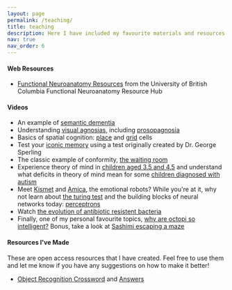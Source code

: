 ```yaml
---
layout: page
permalink: /teaching/
title: teaching
description: Here I have included my favourite materials and resources from teaching Neuropsychology and Cognitive Neuroscience and Cognitive Science at Western University. I recommend using these resources for your own teaching and/or learning!
nav: true
nav_order: 6
---
```


#### Web Resources
- [Functional Neuroanatomy Resources](https://neuroanatomy.ca/) from the University of British Columbia Functional Neuroanatomy Resource Hub

#### Videos
- An example of [semantic dementia](https://youtu.be/fkKrsbwQvrE?si=QGRdG5uGkEjs6RmW)
- Understanding [visual agnosias](https://youtu.be/ze8VVtBgK7A?si=Ebf2QfeFwv9oCZQl), including [prosopagnosia](https://youtu.be/vwCrxomPbtY?si=upyTK14iDxSWe9m5)
- Basics of spatial cognition: [place](https://youtu.be/puCV1grkdJA?si=pv_3rcn82H2XNx-m) and [grid](https://youtu.be/dPrlHQM9Myk?si=EZ5x6X9386qHKXuj) cells
- Test your [iconic memory](https://youtu.be/GkZNHe49GcA?si=0i_L-1h22liJrwPk) using a test originally created by Dr. George Sperling
- The classic example of conformity, [the waiting room](https://youtu.be/X6kWygqR0L8?si=WOhDMqMwFYfJObD3)
- Experience theory of mind in [children aged 3.5 and 4.5](https://youtu.be/RUpxZksAMPw?si=4b4e0T3h9i27SWJy) and understand what deficits in theory of mind mean for some [children diagnosed with autism](https://youtu.be/9An9llMbG8w?si=WuJpB7FbxzwMiFuo)
- Meet [Kismet](https://youtu.be/8KRZX5KL4fA?si=FV1rW-LlHSE0SEqf) and [Amica](https://youtu.be/wGWVKkYEHBE?si=XQpJCiMdRdqQxuvr), the emotional robots? While you're at it, why not learn about [the turing test](https://youtu.be/4VROUIAF2Do?si=3Ji1N3Nry9IDZtWa) and the building blocks of neural networks today: [perceptrons](https://youtu.be/i1G7PXZMnSc?si=9LFlFXTZiOPc4F-A)
- Watch [the evolution of antibiotic resistent bacteria](https://youtu.be/plVk4NVIUh8?si=P7N4SeNyEQhxl2m1)
- Finally, one of my personal favourite topics, [why are octopi so intelligent?](https://youtu.be/JOV-DlxTiFU?si=5DY7qN0RQhyi13lk) Bonus, take a look at [Sashimi escaping a maze](https://youtu.be/7__r4FVj-EI?si=5-2xTK0q4falDrO9)

#### Resources I've Made
These are open access resources that I have created. Feel free to use them and let me know if you have any suggestions on how to make it better!
- [Object Recognition Crossword](../assets/pdf/Object%20Recognition%20Crossword.pdf) and [Answers](../assets/pdf/Object%20Recognition%20Crossword%20-%20Answers.pdf)
